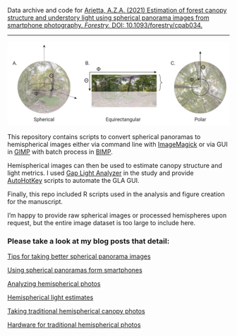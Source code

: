 Data archive and code for [Arietta, A.Z.A. (2021) Estimation of forest canopy structure and understory light using spherical panorama images from smartphone photography. _Forestry._ DOI: 10.1093/forestry/cpab034.](https://academic.oup.com/forestry/advance-article-abstract/doi/10.1093/forestry/cpab034/6320703?redirectedFrom=fulltext)

---

![Figure 1](https://raw.githubusercontent.com/andisa01/Arietta2021_Forestry/main/Fig1small.PNG "Figure 1")
 
This repository contains scripts to convert spherical panoramas to hemispherical images either via command line with [ImageMagick](https://imagemagick.org/index.php) or via GUI in [GIMP](https://www.gimp.org/) with batch process in [BIMP](https://alessandrofrancesconi.it/projects/bimp/).

Hemispherical images can then be used to estimate canopy structure and light metrics. I used [Gap Light Analyzer](https://www.caryinstitute.org/science/our-scientists/dr-charles-d-canham/gap-light-analyzer-gla) in the study and provide [AutoHotKey](https://www.autohotkey.com/) scripts to automate the GLA GUI.

Finally, this repo included R scripts used in the analysis and figure creation for the manuscript.

I’m happy to provide raw spherical images or processed hemispheres upon request, but the entire image dataset is too large to include here.

### Please take a look at my blog posts that detail:
[Tips for taking better spherical panorama images](https://www.azandisresearch.com/2021/07/16/tips-for-taking-spherical-panoramas/)

[Using spherical panoramas form smartphones](http://www.azandisresearch.com/2020/12/16/smartphone-hemispherical-photography/)

[Analyzing hemispherical photos](http://www.azandisresearch.com/2019/02/03/analyzing-hemispherical-photos/)

[Hemispherical light estimates](http://www.azandisresearch.com/2018/02/16/hemispherical-light-estimates/)

[Taking traditional hemispherical canopy photos](http://www.azandisresearch.com/2018/07/24/taking-hemispherical-canopy-photos/)

[Hardware for traditional hemispherical photos](http://www.azandisresearch.com/2018/03/01/hardware-for-hemispherical-photos/)
